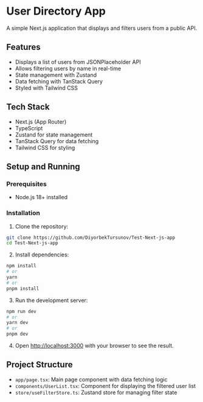 # User Directory App

A simple Next.js application that displays and filters users from a public API.

## Features

- Displays a list of users from JSONPlaceholder API
- Allows filtering users by name in real-time
- State management with Zustand
- Data fetching with TanStack Query
- Styled with Tailwind CSS

## Tech Stack

- Next.js (App Router)
- TypeScript
- Zustand for state management
- TanStack Query for data fetching
- Tailwind CSS for styling

## Setup and Running

### Prerequisites

- Node.js 18+ installed

### Installation

1. Clone the repository:
```bash
git clone https://github.com/DiyorbekTursunov/Test-Next-js-app
cd Test-Next-js-app
```

2. Install dependencies:
```bash
npm install
# or
yarn
# or
pnpm install
```

3. Run the development server:
```bash
npm run dev
# or
yarn dev
# or
pnpm dev
```

4. Open [http://localhost:3000](http://localhost:3000) with your browser to see the result.

## Project Structure

- `app/page.tsx`: Main page component with data fetching logic
- `components/UserList.tsx`: Component for displaying the filtered user list
- `store/useFilterStore.ts`: Zustand store for managing filter state
